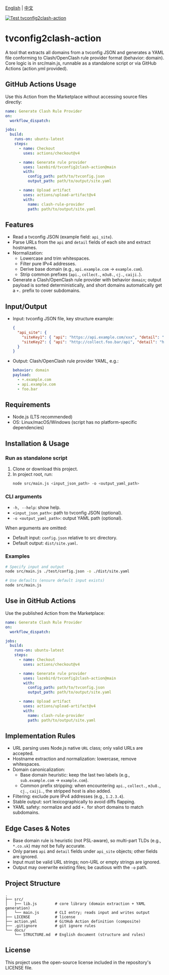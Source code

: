 [English](README.md) | [中文](README_zh.md)

[![Test tvconfig2clash-action](https://github.com/lazebird/tvconfig2clash-action/actions/workflows/test.yml/badge.svg)](https://github.com/lazebird/tvconfig2clash-action/actions/workflows/test.yml)

# tvconfig2clash-action

A tool that extracts all domains from a tvconfig JSON and generates a YAML file conforming to Clash/OpenClash rule provider format (behavior: domain). Core logic is in src/main.js, runnable as a standalone script or via GitHub Actions (action.yml provided).

## GitHub Actions Usage
Use this Action from the Marketplace without accessing source files directly:
```yaml
name: Generate Clash Rule Provider
on:
  workflow_dispatch:

jobs:
  build:
    runs-on: ubuntu-latest
    steps:
      - name: Checkout
        uses: actions/checkout@v4

      - name: Generate rule provider
        uses: lazebird/tvconfig2clash-action@main
        with:
          config_path: path/to/tvconfig.json
          output_path: path/to/output/site.yaml

      - name: Upload artifact
        uses: actions/upload-artifact@v4
        with:
          name: clash-rule-provider
          path: path/to/output/site.yaml
```

## Features
- Read a tvconfig JSON (example field: `api_site`).
- Parse URLs from the `api` and `detail` fields of each site and extract hostnames.
- Normalization:
  - Lowercase and trim whitespaces.
  - Filter pure IPv4 addresses.
  - Derive base domain (e.g., `api.example.com` → `example.com`).
  - Strip common prefixes (`api.`, `collect.`, `m3u8.`, `cj.`, `caiji.`).
- Generate a Clash/OpenClash rule provider with behavior `domain`; output payload is sorted deterministically, and short domains automatically get a `+.` prefix to cover subdomains.

## Input/Output
- Input: tvconfig JSON file, key structure example:
  ```json
  {
    "api_site": {
      "siteKey1": { "api": "https://api.example.com/xxx", "detail": "https://www.example.com/yyy" },
      "siteKey2": { "api": "http://collect.foo.bar/api", "detail": "http://foo.bar" }
    }
  }
  ```
- Output: Clash/OpenClash rule provider YAML, e.g.:
  ```yaml
  behavior: domain
  payload:
    - +.example.com
    - api.example.com
    - foo.bar
  ```

## Requirements
- Node.js (LTS recommended)
- OS: Linux/macOS/Windows (script has no platform-specific dependencies)

## Installation & Usage
### Run as standalone script
1. Clone or download this project.
2. In project root, run:
   ```bash
   node src/main.js <input_json_path> -o <output_yaml_path>
   ```

### CLI arguments
- `-h, --help`: show help.
- `<input_json_path>`: path to tvconfig JSON (optional).
- `-o <output_yaml_path>`: output YAML path (optional).

When arguments are omitted:
- Default input: `config.json` relative to src directory.
- Default output: `dist/site.yaml`.

### Examples
```bash
# Specify input and output
node src/main.js ./test/config.json -o ./dist/site.yaml

# Use defaults (ensure default input exists)
node src/main.js
```

## Use in GitHub Actions
Use the published Action from the Marketplace:
```yaml
name: Generate Clash Rule Provider
on:
  workflow_dispatch:

jobs:
  build:
    runs-on: ubuntu-latest
    steps:
      - name: Checkout
        uses: actions/checkout@v4

      - name: Generate rule provider
        uses: lazebird/tvconfig2clash-action@main
        with:
          config_path: path/to/tvconfig.json
          output_path: path/to/output/site.yaml

      - name: Upload artifact
        uses: actions/upload-artifact@v4
        with:
          name: clash-rule-provider
          path: path/to/output/site.yaml
```
## Implementation Rules
- URL parsing uses Node.js native `URL` class; only valid URLs are accepted.
- Hostname extraction and normalization: lowercase, remove whitespaces.
- Domain canonicalization:
  - Base domain heuristic: keep the last two labels (e.g., `sub.example.com` → `example.com`).
  - Common prefix stripping: when encountering `api.`, `collect.`, `m3u8.`, `cj.`, `caiji.`, the stripped host is also added.
- Filtering: exclude pure IPv4 addresses (e.g., `1.2.3.4`).
- Stable output: sort lexicographically to avoid diffs flapping.
- YAML safety: normalize and add `+.` for short domains to match subdomains.

## Edge Cases & Notes
- Base domain rule is heuristic (not PSL-aware), so multi-part TLDs (e.g., `*.co.uk`) may not be fully accurate.
- Only parses `api` and `detail` fields under `api_site` objects; other fields are ignored.
- Input must be valid URL strings; non-URL or empty strings are ignored.
- Output may overwrite existing files; be cautious with the `-o` path.

## Project Structure
```
.
├── src/
│   ├── lib.js        # core library (domain extraction + YAML generation)
│   └── main.js       # CLI entry; reads input and writes output
├── LICENSE           # license
├── action.yml        # GitHub Action definition (composite)
├── .gitignore        # git ignore rules
└── docs/
    └── STRUCTURE.md  # English document (structure and rules)
```

## License
This project uses the open-source license included in the repository's LICENSE file.
